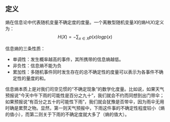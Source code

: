 ## 定义

熵在信息论中代表随机变量不确定度的度量。一个离散型随机变量$X$的熵$H(X)$定义为：
$$H(X)=-\sum_{x\in X}p(x)logp(x)$$

信息熵的三条性质：

* 单调性：发生概率越高的事件，其所携带的信息熵越低。
* 非负性：信息熵不能为负
* 累加性：多随机事件同时发生存在的总不确定性的度量可以表示为各事件不确定性的量度的和。

信息熵本质上是对我们司空见惯的“不确定现象”的数学化度量。比如说，如果天气预报说“今天中午下雨的可能性是百分之九十”，我们就会不约而同想到出门带伞；如果预报说“有百分之五十的可能性下雨”，我们就会犹豫是否带伞，因为雨伞无用时确是累赘之物。显然，第一则天气预报中，下雨这件事的不确定性程度较小（熵的值小），而第二则关于下雨的不确定度就大多了（熵的值大）。



